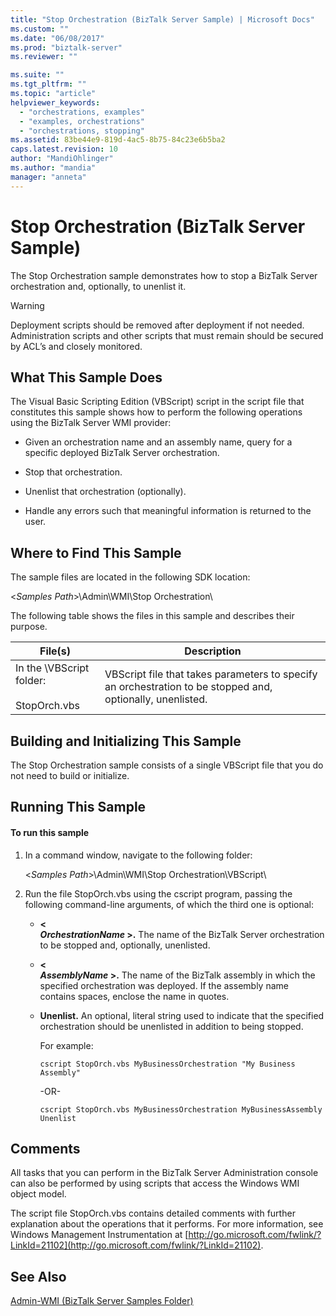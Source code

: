 ```yaml
---
title: "Stop Orchestration (BizTalk Server Sample) | Microsoft Docs"
ms.custom: ""
ms.date: "06/08/2017"
ms.prod: "biztalk-server"
ms.reviewer: ""

ms.suite: ""
ms.tgt_pltfrm: ""
ms.topic: "article"
helpviewer_keywords: 
  - "orchestrations, examples"
  - "examples, orchestrations"
  - "orchestrations, stopping"
ms.assetid: 83be44e9-819d-4ac5-8b75-84c23e6b5ba2
caps.latest.revision: 10
author: "MandiOhlinger"
ms.author: "mandia"
manager: "anneta"
---
```

# Stop Orchestration (BizTalk Server Sample)
The Stop Orchestration sample demonstrates how to stop a BizTalk Server orchestration and, optionally, to unenlist it.  
  
> [!WARNING]
>  Deployment scripts should be removed after deployment if not needed. Administration scripts and other scripts that must remain should be secured by ACL’s and closely monitored.  
  
## What This Sample Does  
 The Visual Basic Scripting Edition (VBScript) script in the script file that constitutes this sample shows how to perform the following operations using the BizTalk Server WMI provider:  
  
-   Given an orchestration name and an assembly name, query for a specific deployed BizTalk Server orchestration.  
  
-   Stop that orchestration.  
  
-   Unenlist that orchestration (optionally).  
  
-   Handle any errors such that meaningful information is returned to the user.  
  
## Where to Find This Sample  
 The sample files are located in the following SDK location:  
  
 \<*Samples Path*>\Admin\WMI\Stop Orchestration\  
  
 The following table shows the files in this sample and describes their purpose.  
  
|File(s)|Description|  
|---------------|-----------------|  
|In the \VBScript folder:<br /><br /> StopOrch.vbs|VBScript file that takes parameters to specify an orchestration to be stopped and, optionally, unenlisted.|  
  
## Building and Initializing This Sample  
 The Stop Orchestration sample consists of a single VBScript file that you do not need to build or initialize.  
  
## Running This Sample  
  
#### To run this sample  
  
1.  In a command window, navigate to the following folder:  
  
     \<*Samples Path*>\Admin\WMI\Stop Orchestration\VBScript\  
  
2.  Run the file StopOrch.vbs using the cscript program, passing the following command-line arguments, of which the third one is optional:  
  
    -   **\<**   
         ***OrchestrationName* >.** The name of the BizTalk Server orchestration to be stopped and, optionally, unenlisted.  
  
    -   **\<**   
         ***AssemblyName* >.** The name of the BizTalk assembly in which the specified orchestration was deployed. If the assembly name contains spaces, enclose the name in quotes.  
  
    -   **Unenlist.** An optional, literal string used to indicate that the specified orchestration should be unenlisted in addition to being stopped.  
  
         For example:  
  
        ```  
        cscript StopOrch.vbs MyBusinessOrchestration "My Business Assembly"  
        ```  
  
         -OR-  
  
        ```  
        cscript StopOrch.vbs MyBusinessOrchestration MyBusinessAssembly Unenlist  
        ```  
  
## Comments  
 All tasks that you can perform in the BizTalk Server Administration console can also be performed by using scripts that access the Windows WMI object model.  
  
 The script file StopOrch.vbs contains detailed comments with further explanation about the operations that it performs. For more information, see Windows Management Instrumentation at [http://go.microsoft.com/fwlink/?LinkId=21102](http://go.microsoft.com/fwlink/?LinkId=21102).  
  
## See Also  
 [Admin-WMI (BizTalk Server Samples Folder)](../core/admin-wmi-biztalk-server-samples-folder.md)